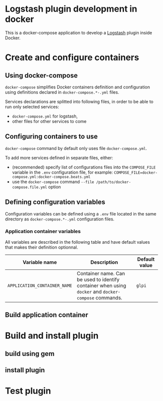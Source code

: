 # Logstash plugin development in docker

This is a docker-compose application to develop a [Logstash](https://github.com/elastic/logstash) plugin inside Docker.

# Create and configure containers

## Using docker-compose

`docker-compose` simplifies Docker containers definition and configuration using definitions declared in `docker-compose.*-.yml` files.

Services declarations are splitted into following files, in order to be able to run only selected services:
- `docker-compose.yml` for logstash,
- other files for other services to come

## Configuring containers to use

`docker-compose` command by default only uses file `docker-compose.yml`. 

To add more services defined in separate files, either:

- (recommended) specify list of configurations files into the `COMPOSE_FILE` variable in the `.env` configuration file, for example: `COMPOSE_FILE=docker-compose.yml:docker-compose.beats.yml`
- use the `docker-compose` command `--file /path/to/docker-compose.file.yml` option

## Defining configuration variables

Configuration variables can be defined using a `.env` file located in the same directory as `docker-compose.*-.yml` configuration files.

### Application container variables

All variables are described in the following table and have default values that makes their definition optionnal.

| Variable name | Description | Default value |
| --- | --- | --- |
| `APPLICATION_CONTAINER_NAME` | Container name. Can be used to identify container when using `docker` and `docker-compose` commands. | `glpi` |

## Build application container

# Build and install plugin

## build using gem

## install plugin

# Test plugin
